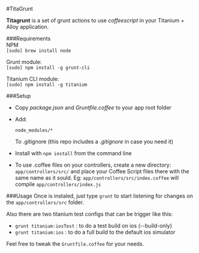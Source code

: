 #TitaGrunt  

**Titagrunt** is a set of grunt actions to use *coffeescript* in your Titanium + Alloy application.  
  
###Requirements  
NPM  
`[sudo] brew install node`  
  
Grunt module:  
`[sudo] npm install -g grunt-cli`  
  
Titanium CLI module:  
`[sudo] npm install -g titanium`

###Setup  
- Copy *package.json* and *Gruntfile.coffee* to your app root folder  
- Add:  

	`node_modules/*`  
	
	To .gitignore (this repo includes a *.gitignore* in case you need it)
- Install with `npm install` from the command line  
- To use .coffee files on your controllers, create a new directory: `app/controllers/src/` and place your Coffee Script files there with the same name as it sould. Eg:
	`app/controllers/src/index.coffee` will compile `app/controllers/index.js`
  
###Usage
Once is instaled, just type `grunt` to start listening for changes on the `app/controllers/src` folder.  
  
Also there are two titanium test configs that can be trigger like this:  
- `grunt titanium:iosTest` : to do a test build on ios (--build-only)  
- `grunt titanium:ios` : to do a full build to the default ios simulator
  
Feel free to tweak the `Gruntfile.coffee` for your needs.

